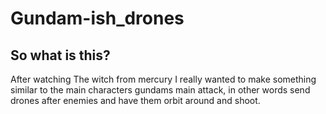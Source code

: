 # Gundam-ish_drones

## So what is this?
After watching The witch from mercury I really wanted to make something similar to the main characters gundams main attack, in other words send drones after enemies and have them orbit around and shoot.
